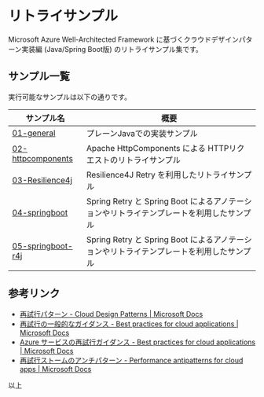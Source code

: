 # リトライサンプル

Microsoft Azure Well-Architected Framework に基づくクラウドデザインパターン実装編 (Java/Spring Boot版) のリトライサンプル集です。

## サンプル一覧

実行可能なサンプルは以下の通りです。

| サンプル名 | 概要 |
|---|---|
| [01-general](./01-general/README.md)| プレーンJavaでの実装サンプル |
| [02-httpcomponents](./02-httpcomponents/README.md)| Apache HttpComponents による HTTPリクエストのリトライサンプル|
| [03-Resilience4j](./03-Resilience4J/README.md) | Resilience4J Retry を利用したリトライサンプル|
| [04-springboot](./04-springboot/README.md) | Spring Retry と Spring Boot によるアノテーションやリトライテンプレートを利用したサンプル |
| [05-springboot-r4j](./05-springboot-with-r4j/README.md) | Spring Retry と Spring Boot によるアノテーションやリトライテンプレートを利用したサンプル |

## 参考リンク

* [再試行パターン - Cloud Design Patterns | Microsoft Docs](https://docs.microsoft.com/ja-jp/azure/architecture/patterns/retry)
* [再試行の一般的なガイダンス - Best practices for cloud applications | Microsoft Docs](https://docs.microsoft.com/ja-jp/azure/architecture/best-practices/transient-faults)
* [Azure サービスの再試行ガイダンス - Best practices for cloud applications | Microsoft Docs](https://docs.microsoft.com/ja-jp/azure/architecture/best-practices/retry-service-specific)
* [再試行ストームのアンチパターン - Performance antipatterns for cloud apps | Microsoft Docs](https://docs.microsoft.com/ja-jp/azure/architecture/antipatterns/retry-storm/)
  
以上


